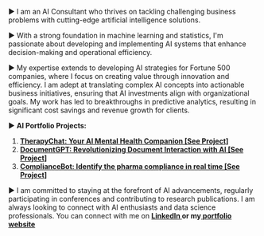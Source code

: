 ► I am an AI Consultant who thrives on tackling challenging business problems with cutting-edge artificial intelligence solutions. 

► With a strong foundation in machine learning and statistics, I'm passionate about developing and implementing AI systems that enhance decision-making and operational efficiency.

► My expertise extends to developing AI strategies for Fortune 500 companies, where I focus on creating value through innovation and efficiency. I am adept at translating complex AI concepts into actionable business initiatives, ensuring that AI investments align with organizational goals. My work has led to breakthroughs in predictive analytics, resulting in significant cost savings and revenue growth for clients.

► <b>AI Portfolio Projects: </b>
1. <b><a href="https://aafazai.com/therapychat/">TherapyChat: Your AI Mental Health Companion [See Project]</a> </b>
2. <b><a href="https://aafazai.com/document-gpt/">DocumentGPT: Revolutionizing Document Interaction with AI [See Project]</a> </b>
3. <b><a href="https://aafazai.com/compliance-bot/">ComplianceBot: Identify the pharma compliance in real time [See Project]</a> </b> 

<!--
**aafaz/aafaz** is a ✨ _special_ ✨ repository because its `README.md` (this file) appears on your GitHub profile.

Here are some ideas to get you started:

- 🔭 I’m currently working on ...
- 🌱 I’m currently learning ...
- 👯 I’m looking to collaborate on ...
- 🤔 I’m looking for help with ...
- 💬 Ask me about ...
- 📫 How to reach me: ...
- 😄 Pronouns: ...
- ⚡ Fun fact: ...
-->
► I am committed to staying at the forefront of AI advancements, regularly participating in conferences and contributing to research publications. I am always looking to connect with AI enthusiasts and data science professionals. You can connect with me on <b><a href="https://www.linkedin.com/in/aafazilahi/"> LinkedIn <b> </a>  or my<a href="https://aafazai.com/services"> portfolio website</a> </b> 
